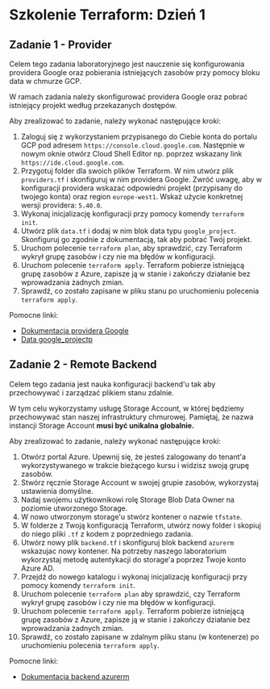 # Szkolenie Terraform: Dzień 1

## Zadanie 1 - Provider

Celem tego zadania laboratoryjnego jest nauczenie się konfigurowania providera Google oraz pobierania istniejących
zasobów przy pomocy bloku data w chmurze GCP.

W ramach zadania należy skonfigurować providera Google oraz pobrać istniejący projekt według przekazanych dostępów.

Aby zrealizować to zadanie, należy wykonać następujące kroki:

1. Zaloguj się z wykorzystaniem przypisanego do Ciebie konta do portalu GCP pod adresem `https://console.cloud.google.com`. Następnie w nowym oknie otwórz Cloud Shell
   Editor np. poprzez wskazany link `https://ide.cloud.google.com`.
2. Przygotuj folder dla swoich plików Terraform. W nim utwórz plik `providers.tf` i skonfiguruj w nim providera Google. Zwróć uwagę, aby w konfiguracji providera wskazać
   odpowiedni projekt (przypisany do twojego konta) oraz region `europe-west1`. Wskaż użycie konkretnej wersji providera: `5.40.0`.
3. Wykonaj inicjalizację konfiguracji przy pomocy komendy `terraform init`.
4. Utwórz plik `data.tf` i dodaj w nim blok data typu `google_project`. Skonfiguruj go zgodnie z dokumentacją, tak aby pobrać Twój projekt.
5. Uruchom polecenie `terraform plan`, aby sprawdzić, czy Terraform wykrył grupę zasobów i czy nie ma błędów w konfiguracji.
6. Uruchom polecenie `terraform apply`. Terraform pobierze istniejącą grupę zasobów z Azure, zapisze ją w stanie i zakończy działanie bez wprowadzania żadnych zmian.
7. Sprawdź, co zostało zapisane w pliku stanu po uruchomieniu polecenia `terraform apply`.

Pomocne linki:

* [Dokumentacja providera Google](https://registry.terraform.io/providers/hashicorp/google/5.43.1/docs/guides/provider_reference)
* [Data google_projectp](https://registry.terraform.io/providers/hashicorp/google/latest/docs/data-sources/project)


## Zadanie 2 - Remote Backend

Celem tego zadania jest nauka konfiguracji backend'u tak aby przechowywać i zarządzać plikiem stanu zdalnie.

W tym celu wykorzystamy usługę Storage Account, w której będziemy przechowywać stan naszej infrastruktury chmurowej.
Pamiętaj, że nazwa instancji Storage Account **musi być unikalna globalnie.**

Aby zrealizować to zadanie, należy wykonać następujące kroki:

1. Otwórz portal Azure. Upewnij się, że jesteś zalogowany do tenant'a wykorzystywanego w trakcie bieżącego kursu i 
   widzisz swoją grupę zasobów.
2. Stwórz ręcznie Storage Account w swojej grupie zasobów, wykorzystaj ustawienia domyślne.
3. Nadaj swojemu użytkownikowi rolę Storage Blob Data Owner na poziomie utworzonego Storage.
4. W nowo utworzonym storage'u stwórz kontener o nazwie `tfstate`.
5. W folderze z Twoją konfiguracją Terraform, utwórz nowy folder i skopiuj do niego pliki `.tf` z kodem z poprzedniego zadania.
6. Utwórz nowy plik `backend.tf` i skonfiguruj blok backend `azurerm` wskazujac nowy kontener. Na potrzeby naszego
   laboratorium wykorzystaj metodę autentykacji do storage'a poprzez Twoje konto Azure AD.
7. Przejdź do nowego katalogu i wykonaj inicjalizację konfiguracji przy pomocy komendy `terraform init`.
8. Uruchom polecenie `terraform plan` aby sprawdzić, czy Terraform wykrył grupę zasobów i czy nie ma błędów w konfiguracji.
9. Uruchom polecenie `terraform apply`. Terraform pobierze istniejącą grupę zasobów z Azure, zapisze ją w stanie i
   zakończy działanie bez wprowadzania żadnych zmian.
10. Sprawdź, co zostało zapisane w zdalnym pliku stanu (w kontenerze) po uruchomieniu polecenia `terraform apply`.

Pomocne linki:

* [Dokumentacja backend azurerm](https://developer.hashicorp.com/terraform/language/settings/backends/azurerm)
